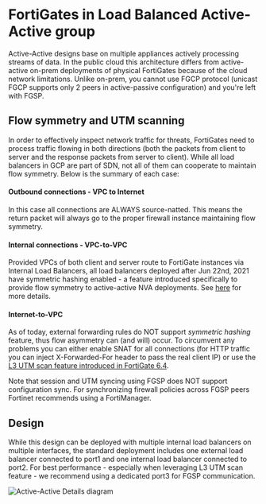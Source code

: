 # FortiGates in Load Balanced Active-Active group
Active-Active designs base on multiple appliances actively processing streams of data. In the public cloud this architecture differs from active-active on-prem deployments of physical FortiGates because of the cloud network limitations. Unlike on-prem, you cannot use FGCP protocol (unicast FGCP supports only 2 peers in active-passive configuration) and you're left with FGSP.

## Flow symmetry and UTM scanning
In order to effectively inspect network traffic for threats, FortiGates need to process traffic flowing in both directions (both the packets from client to server and the response packets from server to client). While all load balancers in GCP are part of SDN, not all of them can cooperate to maintain flow symmetry. Below is the summary of each case:

#### Outbound connections - VPC to Internet
In this case all connections are ALWAYS source-natted. This means the return packet will always go to the proper firewall instance maintaining flow symmetry.

#### Internal connections - VPC-to-VPC
Provided VPCs of both client and server route to FortiGate instances via Internal Load Balancers, all load balancers deployed after Jun 22nd, 2021 have symmetric hashing enabled - a feature introduced specifically to provide flow symmetry to active-active NVA deployments. See [here](https://cloud.google.com/load-balancing/docs/internal/ilb-next-hop-overview#ilb-nh-multi-nic) for more details.

#### Internet-to-VPC
As of today, external forwarding rules do NOT support *symmetric hashing* feature, thus flow asymmetry can (and will) occur. To circumvent any problems you can either enable SNAT for all connections (for HTTP traffic you can inject X-Forwarded-For header to pass the real client IP) or use the [L3 UTM scan feature introduced in FortiGate 6.4](https://docs.fortinet.com/document/fortigate/6.4.0/new-features/324430/support-utm-inspection-on-asymmetric-traffic-on-l3).

Note that session and UTM syncing using FGSP does NOT support configuration sync. For synchronizing firewall policies across FGSP peers Fortinet recommends using a FortiManager.

## Design
While this design can be deployed with multiple internal load balancers on multiple interfaces, the standard deployment includes one external load balancer connected to port1 and one internal load balancer connected to port2. For best performance - especially when leveraging L3 UTM scan feature - we recommend using a dedicated port3 for FGSP communication.

![Active-Active Details diagram](https://lucid.app/publicSegments/view/8e53be59-2ff5-4bb3-90aa-0d2ed6833dad/image.png)
